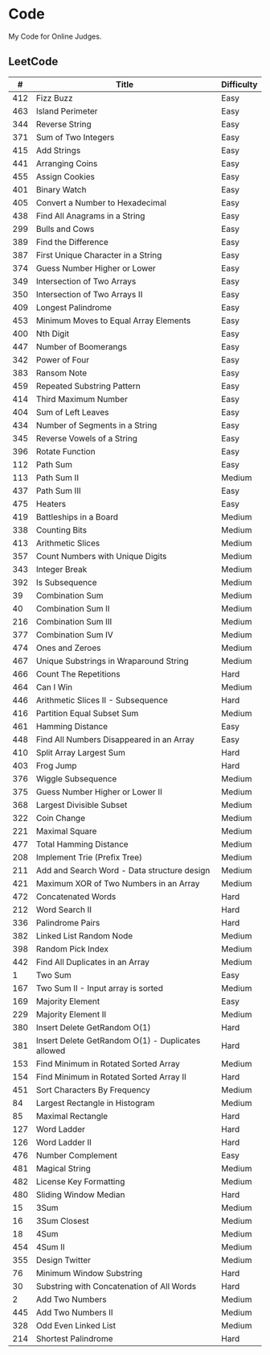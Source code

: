 # Code

My Code for Online Judges.

## LeetCode

\# | Title | Difficulty 
---|---|---
412 | Fizz Buzz | Easy
463 | Island Perimeter | Easy
344 | Reverse String | Easy
371 | Sum of Two Integers | Easy
415 | Add Strings | Easy
441 | Arranging Coins | Easy
455 | Assign Cookies | Easy
401 | Binary Watch | Easy
405 | Convert a Number to Hexadecimal | Easy
438 | Find All Anagrams in a String | Easy
299 | Bulls and Cows | Easy
389 | Find the Difference | Easy
387 | First Unique Character in a String | Easy
374 | Guess Number Higher or Lower | Easy
349 | Intersection of Two Arrays | Easy
350 | Intersection of Two Arrays II | Easy
409 | Longest Palindrome | Easy
453 | Minimum Moves to Equal Array Elements | Easy
400 | Nth Digit | Easy
447 | Number of Boomerangs | Easy
342 | Power of Four | Easy
383 | Ransom Note | Easy
459 | Repeated Substring Pattern | Easy
414 | Third Maximum Number | Easy
404 | Sum of Left Leaves | Easy
434 | Number of Segments in a String | Easy
345 | Reverse Vowels of a String | Easy
396 | Rotate Function | Easy
112 | Path Sum | Easy
113 | Path Sum II | Medium
437 | Path Sum III | Easy
475 | Heaters | Easy
419 | Battleships in a Board | Medium
338 | Counting Bits | Medium
413 | Arithmetic Slices | Medium
357 | Count Numbers with Unique Digits | Medium
343 | Integer Break | Medium
392 | Is Subsequence | Medium
39 | Combination Sum | Medium
40 | Combination Sum II | Medium
216 | Combination Sum III | Medium
377 | Combination Sum IV | Medium
474 | Ones and Zeroes | Medium
467 | Unique Substrings in Wraparound String | Medium
466 | Count The Repetitions | Hard
464 | Can I Win | Medium
446 | Arithmetic Slices II - Subsequence | Hard
416 | Partition Equal Subset Sum | Medium
461 | Hamming Distance | Easy
448 | Find All Numbers Disappeared in an Array | Easy
410 | Split Array Largest Sum | Hard
403 | Frog Jump | Hard
376 | Wiggle Subsequence | Medium
375 | Guess Number Higher or Lower II | Medium
368 | Largest Divisible Subset | Medium
322 | Coin Change | Medium
221 | Maximal Square | Medium
477 | Total Hamming Distance | Medium
208 | Implement Trie (Prefix Tree) | Medium
211 | Add and Search Word - Data structure design | Medium
421 | Maximum XOR of Two Numbers in an Array | Medium
472 | Concatenated Words | Hard
212 | Word Search II | Hard
336 | Palindrome Pairs | Hard
382 | Linked List Random Node | Medium
398 | Random Pick Index | Medium
442 | Find All Duplicates in an Array | Medium
1 | Two Sum | Easy
167 | Two Sum II - Input array is sorted | Medium
169 | Majority Element | Easy
229 | Majority Element II | Medium
380 | Insert Delete GetRandom O(1) | Hard
381 | Insert Delete GetRandom O(1) - Duplicates allowed | Hard
153 | Find Minimum in Rotated Sorted Array | Medium
154 | Find Minimum in Rotated Sorted Array II | Hard
451 | Sort Characters By Frequency | Medium
84 | Largest Rectangle in Histogram | Medium
85 | Maximal Rectangle | Hard
127 | Word Ladder | Hard
126 | Word Ladder II | Hard
476 | Number Complement | Easy
481 | Magical String | Medium
482 | License Key Formatting | Medium
480 | Sliding Window Median | Hard
15 | 3Sum | Medium
16 | 3Sum Closest | Medium
18 | 4Sum | Medium
454 | 4Sum II | Medium
355 | Design Twitter | Medium
76 | Minimum Window Substring | Hard
30 | Substring with Concatenation of All Words | Hard
2 | Add Two Numbers | Medium
445 | Add Two Numbers II | Medium
328 | Odd Even Linked List | Medium
214 | Shortest Palindrome | Hard